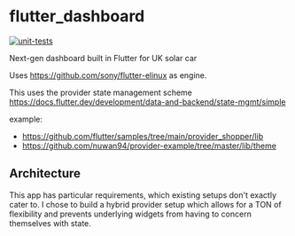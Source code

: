 # flutter_dashboard
[![unit-tests](https://github.com/KentuckySolarCar/flutter_dashboard/actions/workflows/unit-tests.yaml/badge.svg)](https://github.com/KentuckySolarCar/flutter_dashboard/actions/workflows/unit-tests.yaml)

Next-gen dashboard built in Flutter for UK solar car

Uses https://github.com/sony/flutter-elinux as engine.

This uses the provider state management scheme
https://docs.flutter.dev/development/data-and-backend/state-mgmt/simple


example: 
- https://github.com/flutter/samples/tree/main/provider_shopper/lib
- https://github.com/nuwan94/provider-example/tree/master/lib/theme

## Architecture
This app has particular requirements, which existing setups don't exactly cater to. I chose to build a hybrid provider 
setup which allows for a TON of flexibility and prevents underlying widgets from having to concern themselves with state.
